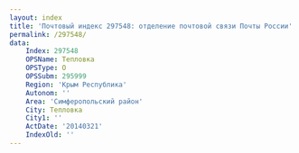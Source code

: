 ```yaml
---
layout: index
title: 'Почтовый индекс 297548: отделение почтовой связи Почты России'
permalink: /297548/
data:
    Index: 297548
    OPSName: Тепловка
    OPSType: О
    OPSSubm: 295999
    Region: 'Крым Республика'
    Autonom: ''
    Area: 'Симферопольский район'
    City: Тепловка
    City1: ''
    ActDate: '20140321'
    IndexOld: ''
---
```


